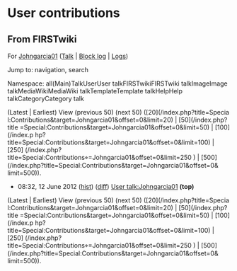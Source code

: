 # User contributions

## From FIRSTwiki

For [Johngarcia01](/index.php?title=User:Johngarcia01&action=edit "User:Johngarcia01") ([Talk](User_talk:Johngarcia01 "User
talk:Johngarcia01") | [Block log](/index.php?title=Special:Log&type=block&page=User:Johngarcia01 "Special:Log") | [Logs](/index.php?title=Special:Log&user=Johngarcia01 "Special:Log"))

Jump to: navigation, search

Namespace: all(Main)TalkUserUser talkFIRSTwikiFIRSTwiki talkImageImage talkMediaWikiMediaWiki talkTemplateTemplate talkHelpHelp talkCategoryCategory talk

(Latest | Earliest) View (previous 50) (next 50) ([20](/index.php?title=Specia
l:Contributions&target=Johngarcia01&offset=0&limit=20) | [50](/index.php?title
=Special:Contributions&target=Johngarcia01&offset=0&limit=50) | [100](/index.p
hp?title=Special:Contributions&target=Johngarcia01&offset=0&limit=100) | [250] (/index.php?title=Special:Contributions⌖=Johngarcia01&offset=0&limit=250 ) | [500](/index.php?title=Special:Contributions&target=Johngarcia01&offset=0&
limit=500)).

- 08:32, 12 June 2012 ([hist](/index.php?title=User_talk:Johngarcia01&action=history "User talk:Johngarcia01")) ([diff](/index.php?title=User_talk:Johngarcia01&diff=prev&oldid=138107 "User talk:Johngarcia01")) [User talk:Johngarcia01](User_talk:Johngarcia01 "User talk:Johngarcia01") **(top)**

(Latest | Earliest) View (previous 50) (next 50) ([20](/index.php?title=Specia
l:Contributions&target=Johngarcia01&offset=0&limit=20) | [50](/index.php?title
=Special:Contributions&target=Johngarcia01&offset=0&limit=50) | [100](/index.p
hp?title=Special:Contributions&target=Johngarcia01&offset=0&limit=100) | [250] (/index.php?title=Special:Contributions⌖=Johngarcia01&offset=0&limit=250 ) | [500](/index.php?title=Special:Contributions&target=Johngarcia01&offset=0&
limit=500)).
